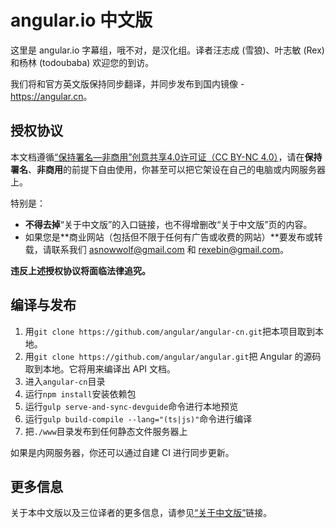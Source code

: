 # angular.io 中文版

这里是 angular.io 字幕组，哦不对，是汉化组。译者汪志成 (雪狼)、叶志敏 (Rex) 和杨林 (todoubaba) 欢迎您的到访。

我们将和官方英文版保持同步翻译，并同步发布到国内镜像 - <https://angular.cn>。

## 授权协议

本文档遵循[“保持署名—非商用”创意共享4.0许可证（CC BY-NC 4.0）](http://creativecommons.org/licenses/by-nc/4.0/deed.zh)，请在**保持署名**、**非商用**的前提下自由使用，你甚至可以把它架设在自己的电脑或内网服务器上。

特别是：

- **不得去掉**“关于中文版”的入口链接，也不得增删改“关于中文版”页的内容。
- 如果您是**商业网站（包括但不限于任何有广告或收费的网站）**要发布或转载，请联系我们 <asnowwolf@gmail.com> 和 <rexebin@gmail.com>。

**违反上述授权协议将面临法律追究。**

## 编译与发布

1. 用`git clone https://github.com/angular/angular-cn.git`把本项目取到本地。
1. 用`git clone https://github.com/angular/angular.git`把 Angular 的源码取到本地。它将用来编译出 API 文档。
1. 进入`angular-cn`目录
1. 运行`npm install`安装依赖包
1. 运行`gulp serve-and-sync-devguide`命令进行本地预览
1. 运行`gulp build-compile --lang="(ts|js)"`命令进行编译
1. 把`./www`目录发布到任何静态文件服务器上

如果是内网服务器，你还可以通过自建 CI 进行同步更新。

## 更多信息

关于本中文版以及三位译者的更多信息，请参见[“关于中文版”](https://angular.cn/translate/cn/home.html)链接。
